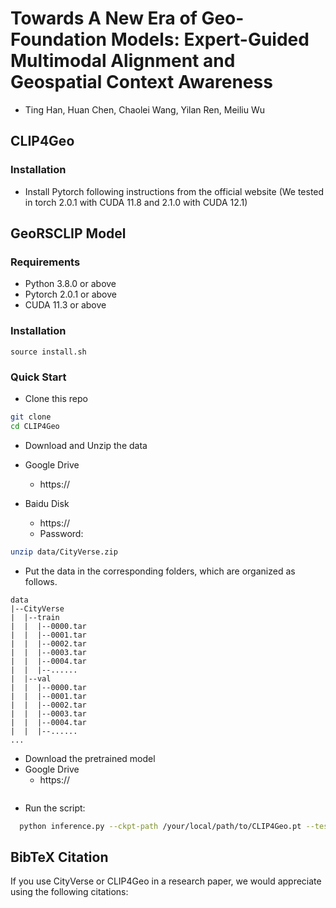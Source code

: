 # Towards A New Era of Geo-Foundation Models: Expert-Guided Multimodal Alignment and Geospatial Context Awareness

* Ting Han, Huan Chen, Chaolei Wang, Yilan Ren, Meiliu Wu

## CLIP4Geo

### Installation

* Install Pytorch following instructions from the official website (We tested in torch 2.0.1 with CUDA 11.8 and 2.1.0 with CUDA 12.1)
 
## GeoRSCLIP Model

### Requirements
<ul>
<li>Python 3.8.0 or above</li>
<li>Pytorch 2.0.1 or above</li>
<li>CUDA 11.3 or above</li>
</ul>

### Installation

````
source install.sh
````


### Quick Start

* Clone this repo

```bash
git clone 
cd CLIP4Geo
```

* Download and Unzip the data

* Google Drive
  * https://

* Baidu Disk
  * https://
  * Password: 

```bash
unzip data/CityVerse.zip
```

* Put the data in the corresponding folders, which are organized as follows.
````
data
|--CityVerse
|  |--train
|  |  |--0000.tar
|  |  |--0001.tar
|  |  |--0002.tar
|  |  |--0003.tar
|  |  |--0004.tar
|  |  |--......
|  |--val
|  |  |--0000.tar
|  |  |--0001.tar
|  |  |--0002.tar
|  |  |--0003.tar
|  |  |--0004.tar
|  |  |--......
...
````

* Download the pretrained model
* Google Drive
  * https://
```bash

```

* Run the script:
```bash
  python inference.py --ckpt-path /your/local/path/to/CLIP4Geo.pt --test-dataset-dir /your/local/path/to/CityVerse
```



## BibTeX Citation

If you use CityVerse or CLIP4Geo in a research paper, we would appreciate using the following citations:

```

```


